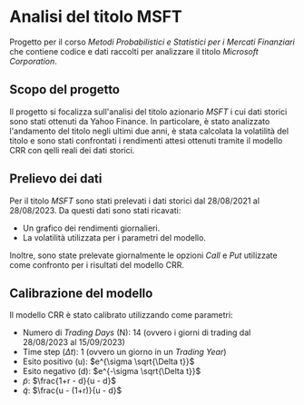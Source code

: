 # Analisi del titolo MSFT

Progetto per il corso *Metodi Probabilistici e Statistici per i Mercati Finanziari* che contiene codice e dati raccolti per analizzare il titolo *Microsoft Corporation*.

## Scopo del progetto

Il progetto si focalizza sull'analisi del titolo azionario *MSFT* i cui dati storici sono stati ottenuti da Yahoo Finance. In particolare, è stato analizzato l'andamento del titolo negli ultimi due anni, è stata calcolata la volatilità del titolo e sono stati confrontati i rendimenti attesi ottenuti tramite il modello CRR con qelli reali dei dati storici.

## Prelievo dei dati

Per il titolo *MSFT* sono stati prelevati i dati storici dal 28/08/2021 al 28/08/2023. Da questi dati sono stati ricavati:
- Un grafico dei rendimenti giornalieri.
- La volatilità utilizzata per i parametri del modello.

Inoltre, sono state prelevate giornalmente le opzioni *Call* e *Put* utilizzate come confronto per i risultati del modello CRR.

## Calibrazione del modello

Il modello CRR è stato calibrato utilizzando come parametri:

- Numero di *Trading Days* (N): 14 (ovvero i giorni di trading dal 28/08/2023 al 15/09/2023)
- Time step ($\Delta t$): 1 (ovvero un giorno in un *Trading Year*)
- Esito positivo (u): $e^{\sigma \sqrt{\Delta t}}$
- Esito negativo (d): $e^{-\sigma \sqrt{\Delta t}}$
- $\tilde{p}$: $\frac{1+r - d}{u - d}$
- $\tilde{q}$: $\frac{u - (1+r)}{u - d}$